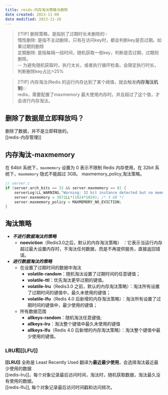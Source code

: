 ```yaml
---
title: reids-内存淘汰策略与删除
date created: 2023-11-08
date modified: 2023-11-28
---
```


> [!TIP] 删除策略，是指到了过期时长未删除的💡  
> 惰性删除: 是指不主动删除，只有在访问key时，都会判断key是否过期。如果过期则删除  
> 定期删除: 是指每隔一段时间，随机获取一些key，判断是否过期，过期则删除。  
> -- 为避免随机获取时，执行太长，或者执行循环检查。会限定执行时长，判断删除key占比>25%

> [!TIP] 内存淘汰(Redis 的运行内存达到了某个阀值，就会触发**内存淘汰机制**)💡  
> redis，需要配置了maxmemory 最大使用内存时。并且超过了这个值，才会进行内存淘汰。

## 删除了数据是立即释放吗？

删除了数据，并不是立即释放的。  
[[redis-内存管理]]

## 内存淘汰-maxmemory

在 64bit 系统下，`maxmemory` 设置为 0 表示不限制 Redis 内存使用，在 32bit 系统下，`maxmemory` 隐式不能超过 3GB。 maxmemory_policy,淘汰策略。

``` c
// server.c
if (server.arch_bits == 32 && server.maxmemory == 0) {
	serverLog(LL_WARNING,"Warning: 32 bit instance detected but no memory limit set. Setting 3 GB maxmemory limit with 'noeviction' policy now.");
	server.maxmemory = 3072LL*(1024*1024); /* 3 GB */
	server.maxmemory_policy = MAXMEMORY_NO_EVICTION;
}
```

## 淘汰策略

+ _**不进行数据淘汰的策略**_
	+ **noeviction**（Redis3.0之后，默认的内存淘汰策略） ：它表示当运行内存超过最大设置内存时，不淘汰任何数据，而是不再提供服务，直接返回错误。
+ _**进行数据淘汰的策略**_
	+ 在设置了过期时间的数据中淘汰
		+ **volatile-random**：随机淘汰设置了过期时间的任意键值；
		+ **volatile-ttl**：优先淘汰更早过期的键值。
		+ **volatile-lru**（Redis3.0 之前，默认的内存淘汰策略）：淘汰所有设置了过期时间的键值中，最久未使用的键值；
		+ **volatile-lfu**（Redis 4.0 后新增的内存淘汰策略）：淘汰所有设置了过期时间的键值中，最少使用的键值；
	+ 所有数据范围
		+ **allkeys-random**：随机淘汰任意键值;
		+ **allkeys-lru**：淘汰整个键值中最久未使用的键值
		+ **allkeys-lfu**（Redis 4.0 后新增的内存淘汰策略）：淘汰整个键值中最少使用的键值。

### LRU和[[LFU]]

**[[LRU]]** 全称是 Least Recently Used 翻译为**最近最少使用**，会选择淘汰最近最少使用的数据  
[[redis-lru]]，每个对象记录最后访问时间，淘汰时，随机获取数据，淘汰最久没有使用的数据。  
[[redis-lfu]], 每个对象记录最后访问时间戳和访问频次。
